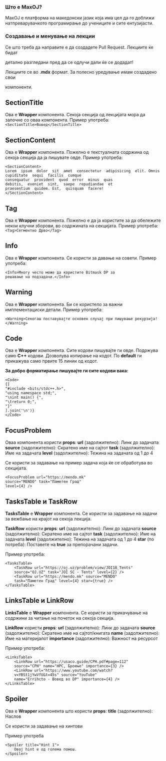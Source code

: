 
### Што е MaxOJ?

  

MaxOJ е платформа на македонски јазик која има цел да го доближи натпреварувачкото програмирање до учениците и сите ентузијасти.

  
  

### Создавање и менување на лекции

  

Се што треба да направите е да создадете Pull Request. Лекциите ќе бидат

детално разгледани пред да се одлучи дали ќе се додадат!

  

Лекциите се во **.mdx** формат. За полесно уредување имам создадено свои

компоненти.

 ## SectionTitle
Ова е **Wrapper** компонента.
Секоја секција од лекцијата мора да започне со оваа компонента.
Пример употреба: `<SectionTitle>Вовед</SectionTitle>`

## SectionContent
Ова е **Wrapper** компонента.
Пожелно е текстуалната содржина од секоја секција да ја пишувате овде.
Пример употреба: 
```
<SectionContent>
Lorem  ipsum  dolor  sit  amet  consectetur  adipisicing  elit. Omnis cupiditate  sequi  facilis  cumque  
consequatur  provident  quod  error  minus  quas  
debitis,  eveniet  sint,  saepe  repudiandae  et  
praesentium  quidem. Est,  quisquam  facere!
</SectionContent>
```
## Tag
Ова е **Wrapper** компонента.
Пожелно е да ја користите за да обележите некои клучни зборови, во содржината на секцијата.
Пример употреба: `<Tag>Сегментно Дрво</Tag>`

## Info
Ова е **Wrapper** компонента.
Се користи за давање на совети.
Пример употреба: 
```tsx
<Info>Многу често може да користите Bitmask DP за 
решавање на подзадачи.</Info>
```
## Warning
Ова е **Wrapper** компонента.
Би се користело за важни имплементациски детали.
Пример употреба:
```tsx
<Warning>Секогаш поставувајте основен случај при пишување рекурзија!</Warning>
```
## Code
Ова е **Wrapper** компонента.
Сите кодови пишувајте ги овде. 
Подржува само **C++** кодови.
Дозволува копирање на кодот.
По **default** ги прикажува само првите 15 линии од кодот.

**За добро форматирање пишувајте ги сите кодови вака:**
```tsx
<Code>
{[
"#include <bits/stdc++.h>",
"using namespace std;",
"\nint main() {",
"\treturn 0;",
"}"
].join('\n')}
</Code>
```

## FocusProblem
Оваа компонента користи **props**:
**url** (задолжително): Линк до задачата
**source** (задолжително): Скратено име на сајтот
**task** (задолжително): Име на задачата
**level** (задолжително): Тежина на задачата од 1 до 4

Се користи за задавање на пример задача која ќе се обработува во секцијата.

```tsx
<FocusProblem url="https://mendo.mk"
source="MENDO" task="Паметен Град"
level={4} />
```
## TasksTable и TaskRow
**TasksTable** е **Wrapper** компонента.
Се користи за задавање на задачи за вежбање на крајот на секоја лекција.

**TaskRow** користи **props**:
**url** (задолжително): Линк до задачата
**source** (задолжително): Скратено име на сајтот
**task** (задолжително): Име на задачата
**level** (задолжително): Тежина на задачата од 1 до 4
**star** (по потреба): Поставете на **true** за препорачани задачи.

Пример употреба:
```tsx
<TasksTable>
	<TaskRow url="https://oj.uz/problem/view/JOI18_Tents"
	source="OJ.UZ" task="JOI SC - Tents" level={2} />
	<TaskRow url="https://mendo.mk" source="MENDO" 
	task="Паметен Град" level={4} star={true} />
</TasksTable>
```
## LinksTable и LinkRow
**LinksTable** е **Wrapper** компонента.
Се користи за прикачување на содржини за читање на почеток на секоја секција.

**LinkRow** користи **props**:
**url** (задолжително): Линк до задачата
**source** (задолжително): Скратено име на сајтот/книгата
**name** (задолжително): Име на материјалот
**importance** (задолжително): Важност на ресурсот

Пример употреба:
```tsx
<LinksTable>
	<LinkRow url="https://usaco.guide/CPH.pdf#page=112"
	source="CPH" name="НРС, Броење" importance={3} />
	<LinkRow url="https://www.youtube.com/watch?
	v=YBSt1jYwVfU&t=45s" source="YouTube"
	name="Errihcto - Вовед во DP" importance={4} />
</LinksTable>
```
## Spoiler
Ова е **Wrapper** компонента што користи **props**:
**title** (задолжително): Наслов

Се користи за задавање на хинтови

Пример употреба
```tsx
<Spoiler title="Hint 1">
	Овој hint е од голема помош.
</Spoiler>
```
